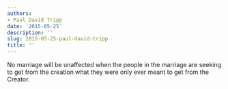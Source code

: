 ```yaml
---
authors:
- Paul David Tripp
date: '2015-05-25'
description: ''
slug: 2015-05-25-paul-david-tripp
title: ''
---
```

No marriage will be unaffected when the people in the marriage are seeking to get from the creation what they were only ever meant to get from the Creator.



